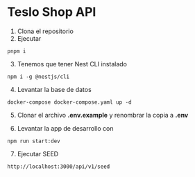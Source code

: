 # Teslo Shop API

1. Clona el repositorio
2. Ejecutar

```
pnpm i
```

3. Tenemos que tener Nest CLI instalado

```
npm i -g @nestjs/cli
```

4. Levantar la base de datos

```
docker-compose docker-compose.yaml up -d
```

5. Clonar el archivo **.env.example** y renombrar la copia a **.env**

6. Levantar la app de desarrollo con

```
npm run start:dev
```

7. Ejecutar SEED

```
http://localhost:3000/api/v1/seed
```
